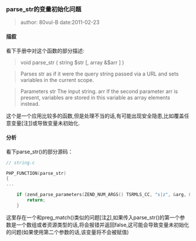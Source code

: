 ### parse_str的变量初始化问题
> author: 80vul-B date:2011-02-23

#### 描叙

看下手册中对这个函数的部分描述:

> void parse_str ( string $str [, array &$arr ] )

> Parses str as if it were the query string passed via a URL and sets variables in the current scope.
 
> Parameters
str
    The input string.
arr
    If the second parameter arr is present, variables are stored in this variable as array elements instead.

这个是一个应用比较多的函数,但是处理不当的话,有可能出现安全隐患,比如覆盖任意变量[注[1]]或导致变量未初始化.

#### 分析

看下parse_str()的部分源码：
``` c
// string.c

PHP_FUNCTION(parse_str)
{
...

	if (zend_parse_parameters(ZEND_NUM_ARGS() TSRMLS_CC, "s|z", &arg, &arglen, &arrayArg) == FAILURE) {
		return;
	}
```

这里存在一个和preg_match()类似的问题[注[2]],如果传入parse_str()的第一个参数是一个数组或者资源类型的话,将会报错并返回false,这可能会导致变量未初始化的问题(如果使用第二个参数的话,该变量将不会被赋值)

[1]:http://www.80vul.com/pasc2at/pasc2at.htm
[2]:http://www.80vul.com/pch/pch-002.txt
